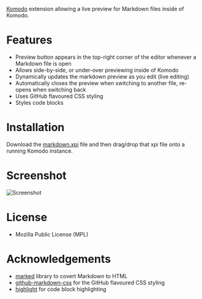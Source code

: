 [Komodo](https://www.activestate.com/komodo-ide) extension allowing a live preview for Markdown files inside of Komodo.

# Features

- Preview button appears in the top-right corner of the editor whenever a Markdown file is open
- Allows side-by-side, or under-over previewing inside of Komodo
- Dynamically updates the markdown preview as you edit (live editing)
- Automatically closes the preview when switching to another file, re-opens when switching back
- Uses GitHub flavoured CSS styling
- Styles code blocks

# Installation

Download the [markdown.xpi](releases/markdown-viewer-0.3-ko.xpi?raw=true]) file
and then drag/drop that xpi file onto a running Komodo instance.

# Screenshot

![Screenshot](https://github.com/Komodo/markdown-viewer/raw/master/screenshots/markdown-viewer.png)

# License

- Mozilla Public License (MPL)

# Acknowledgements

- [marked](https://github.com/chjj/marked) library to covert Markdown to HTML
- [github-markdown-css](https://github.com/sindresorhus/github-markdown-css) for the GitHub flavoured CSS styling
- [highlight](https://github.com/isagalaev/highlight.js) for code block highlighting
